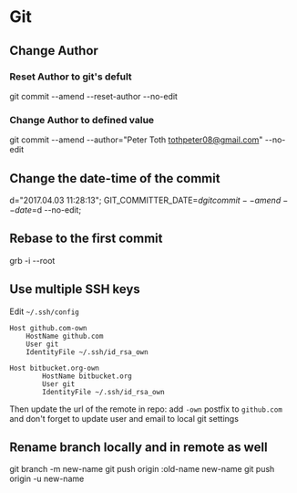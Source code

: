 # Git
## Change Author
### Reset Author to git's defult
git commit --amend --reset-author --no-edit

### Change Author to defined value
git commit --amend --author="Peter Toth <tothpeter08@gmail.com>" --no-edit

## Change the date-time of the commit
d="2017.04.03 11:28:13"; GIT_COMMITTER_DATE=$d git commit --amend --date=$d --no-edit;

## Rebase to the first commit
grb -i --root


## Use multiple SSH keys
Edit `~/.ssh/config`

```
Host github.com-own
	HostName github.com
	User git
	IdentityFile ~/.ssh/id_rsa_own

Host bitbucket.org-own
		HostName bitbucket.org
		User git
		IdentityFile ~/.ssh/id_rsa_own
```

Then update the url of the remote in repo: add `-own` postfix to `github.com` and don't forget to update user and email to local git settings

## Rename branch locally and in remote as well
git branch -m new-name
git push origin :old-name new-name
git push origin -u new-name
